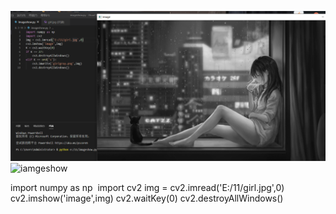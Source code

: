 ![](imageshow.png)![iamgeshow](https://user-images.githubusercontent.com/82360354/115344675-4b1efb80-a1e0-11eb-81a3-f659a54f3dfa.png)


import numpy as np 
import cv2
img = cv2.imread('E:/11/girl.jpg',0)
cv2.imshow('image',img)
cv2.waitKey(0)
cv2.destroyAllWindows()
